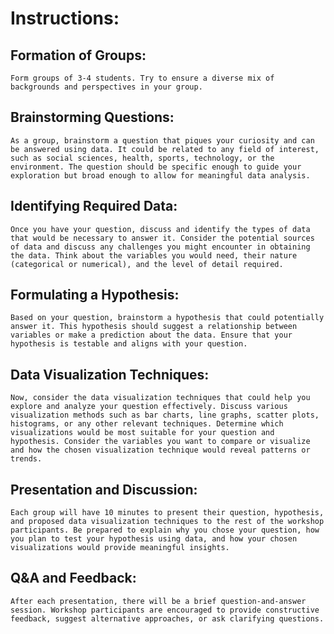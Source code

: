 # Instructions:

## Formation of Groups: 
    Form groups of 3-4 students. Try to ensure a diverse mix of backgrounds and perspectives in your group.

## Brainstorming Questions: 
    As a group, brainstorm a question that piques your curiosity and can be answered using data. It could be related to any field of interest, such as social sciences, health, sports, technology, or the environment. The question should be specific enough to guide your exploration but broad enough to allow for meaningful data analysis.

## Identifying Required Data: 
    Once you have your question, discuss and identify the types of data that would be necessary to answer it. Consider the potential sources of data and discuss any challenges you might encounter in obtaining the data. Think about the variables you would need, their nature (categorical or numerical), and the level of detail required.

## Formulating a Hypothesis: 
    Based on your question, brainstorm a hypothesis that could potentially answer it. This hypothesis should suggest a relationship between variables or make a prediction about the data. Ensure that your hypothesis is testable and aligns with your question.

## Data Visualization Techniques: 
    Now, consider the data visualization techniques that could help you explore and analyze your question effectively. Discuss various visualization methods such as bar charts, line graphs, scatter plots, histograms, or any other relevant techniques. Determine which visualizations would be most suitable for your question and hypothesis. Consider the variables you want to compare or visualize and how the chosen visualization technique would reveal patterns or trends.

## Presentation and Discussion: 
    Each group will have 10 minutes to present their question, hypothesis, and proposed data visualization techniques to the rest of the workshop participants. Be prepared to explain why you chose your question, how you plan to test your hypothesis using data, and how your chosen visualizations would provide meaningful insights.

## Q&A and Feedback: 
    After each presentation, there will be a brief question-and-answer session. Workshop participants are encouraged to provide constructive feedback, suggest alternative approaches, or ask clarifying questions.